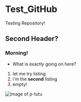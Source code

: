 # Test_GitHub
Testing Repository!

## Second Header?

### Morning!
- What is exactly going on here?

1. let me try listing
2. i'm the **second** listing
3. empty!

![image of p-tutu](https://pic.pimg.tw/estherhsiao/1455617348-2614660581.png?v=1455617349)
